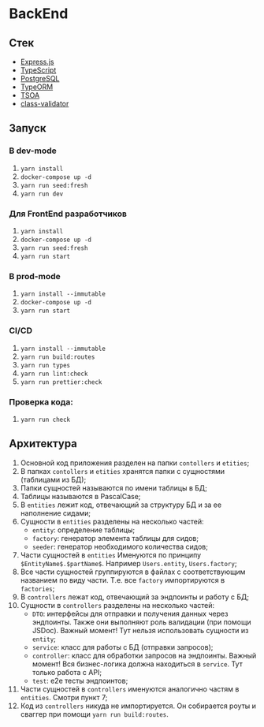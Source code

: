 # BackEnd

## Стек

- [Express.js](https://github.com/expressjs/express)
- [TypeScript](https://github.com/microsoft/TypeScript)
- [PostgreSQL](https://github.com/postgres/postgres)
- [TypeORM](https://github.com/typeorm/typeorm)
- [TSOA](https://github.com/lukeautry/tsoa)
- [class-validator](https://github.com/typestack/class-validator)

## Запуск

### В dev-mode

1. `yarn install`
2. `docker-compose up -d`
3. `yarn run seed:fresh`
4. `yarn run dev`

### Для FrontEnd разработчиков

1. `yarn install`
2. `docker-compose up -d`
3. `yarn run seed:fresh`
4. `yarn run start`

### В prod-mode

1. `yarn install --immutable`
2. `docker-compose up -d`
3. `yarn run start`

### CI/CD

1. `yarn install --immutable`
2. `yarn run build:routes`
3. `yarn run types`
4. `yarn run lint:check`
5. `yarn run prettier:check`

### Проверка кода:

1. `yarn run check`

## Архитектура

1. Основной код приложения разделен на папки `contollers` и `etities`;
2. В папках `contollers` и `etities` хранятся папки с сущностями (таблицами из БД);
3. Папки сущностей называются по имени таблицы в БД;
4. Таблицы называются в PascalCase;
5. В `entities` лежит код, отвечающий за структуру БД и за ее наполнение сидами;
6. Сущности в `entities` разделены на несколько частей:
   - `entity`: определение таблицы;
   - `factory`: генератор элемента таблицы для сидов;
   - `seeder`: генератор необходимого количества сидов;
7. Части сущностей в `entities` Именуются по принципу `$EntityName$.$partName$`.
   Например `Users.entity`, `Users.factory`;
8. Все части сущностей группируются в файлах с соответствующим названием по виду части.
   Т.е. все `factory` импортируются в `factories`;
9. В `controllers` лежат код, отвечающий за эндпоинты и работу с БД;
10. Сущности в `controllers` разделены на несколько частей:
    - `DTO`: интерфейсы для отправки и получения данных через эндпоинты.
      Также они выполняют роль валидации (при помощи JSDoc). Важный момент!
      Тут нельзя использовать сущности из `entity`;
    - `service`: класс для работы с БД (отправки запросов);
    - `controller`: класс для обработки запросов на эндпоинты. Важный момент!
      Вся бизнес-логика должна находиться в `service`. Тут только работа с API;
    - `test`: e2e тесты эндпоинтов;
11. Части сущностей в `controllers` именуются аналогично частям в `entities`. Смотри пункт 7;
12. Код из `controllers` никуда не импортируется. Он собирается роуты и сваггер
    при помощи `yarn run build:routes`.
